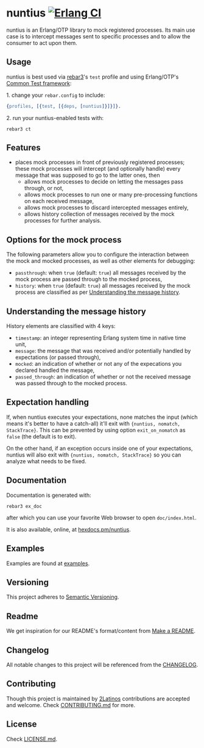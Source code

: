 # nuntius [![Erlang CI][ci-img]][ci]

[ci]: https://github.com/2Latinos/nuntius/actions/workflows/erlang.yml
[ci-img]: https://github.com/2Latinos/nuntius/actions/workflows/erlang.yml/badge.svg

nuntius is an Erlang/OTP library to mock registered processes. Its main use case is to intercept
messages sent to specific processes and to allow the consumer to act upon them.

## Usage

nuntius is best used via [rebar3](https://rebar3.org/)'s `test` profile and using Erlang/OTP's
[Common Test framework](https://www.erlang.org/doc/man/common_test.html):

1\. change your `rebar.config` to include:

```erlang
{profiles, [{test, [{deps, [nuntius]}]}]}.
```

2\. run your nuntius-enabled tests with:

```shell
rebar3 ct
```

## Features

* places mock processes in front of previously registered processes; these mock processes will
intercept (and optionally handle) every message that was supposed to go to the latter ones, then
  * allows mock processes to decide on letting the messages pass through, or not,
  * allows mock processes to run one or many pre-processing functions on each received message,
  * allows mock processes to discard intercepted messages entirely,
  * allows history collection of messages received by the mock processes for further analysis.

## Options for the mock process

The following parameters allow you to configure the interaction between the mock and mocked
processes, as well as other elements for debugging:

* `passthrough`: when `true` (default: `true`) all messages received by the mock process are
passed through to the mocked process,
* `history`: when `true` (default: `true`) all messages received by the mock process are
classified as per [Understanding the message history](#understanding-the-message-history).

## Understanding the message history

History elements are classified with 4 keys:

* `timestamp`: an integer representing Erlang system time in native time unit,
* `message`: the message that was received and/or potentially handled by expectations
(or passed through),
* `mocked`: an indication of whether or not any of the expecations you declared handled
the message,
* `passed_through`: an indication of whether or not the received message was passed through to
the mocked process.

## Expectation handling

If, when nuntius executes your expectations, none matches the input (which means it's better
to have a catch-all) it'll exit with `{nuntius, nomatch, StackTrace}`. This can be prevented by
using option `exit_on_nomatch` as `false` (the default is to exit).

On the other hand, if an exception occurs inside one of your expectations, nuntius will
also exit with `{nuntius, nomatch, StackTrace}` so you can analyze what needs to be fixed.

## Documentation

Documentation is generated with:

```shell
rebar3 ex_doc
```

after which you can use your favorite Web browser to open `doc/index.html`.

It is also available, online, at [hexdocs.pm/nuntius](https://hexdocs.pm/nuntius/).

## Examples

Examples are found at [examples](examples).

## Versioning

This project adheres to [Semantic Versioning](https://semver.org/spec/v2.0.0.html).

## Readme

We get inspiration for our README's format/content from
[Make a README](https://www.makeareadme.com/).

## Changelog

All notable changes to this project will be referenced from the [CHANGELOG](CHANGELOG.md).

## Contributing

Though this project is maintained by [2Latinos](https://github.com/2Latinos) contributions are
accepted and welcome. Check [CONTRIBUTING.md](CONTRIBUTING.md) for more.

## License

Check [LICENSE.md](LICENSE.md).
